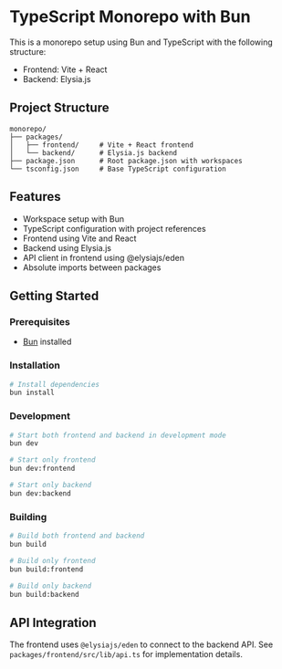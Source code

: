 # TypeScript Monorepo with Bun

This is a monorepo setup using Bun and TypeScript with the following structure:

- Frontend: Vite + React
- Backend: Elysia.js

## Project Structure

```
monorepo/
├── packages/
│   ├── frontend/     # Vite + React frontend
│   └── backend/      # Elysia.js backend
├── package.json      # Root package.json with workspaces
└── tsconfig.json     # Base TypeScript configuration
```

## Features

- Workspace setup with Bun
- TypeScript configuration with project references
- Frontend using Vite and React
- Backend using Elysia.js
- API client in frontend using @elysiajs/eden
- Absolute imports between packages

## Getting Started

### Prerequisites

- [Bun](https://bun.sh/) installed

### Installation

```bash
# Install dependencies
bun install
```

### Development

```bash
# Start both frontend and backend in development mode
bun dev

# Start only frontend
bun dev:frontend

# Start only backend
bun dev:backend
```

### Building

```bash
# Build both frontend and backend
bun build

# Build only frontend
bun build:frontend

# Build only backend
bun build:backend
```

## API Integration

The frontend uses `@elysiajs/eden` to connect to the backend API. See `packages/frontend/src/lib/api.ts` for implementation details.
